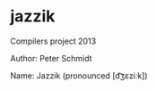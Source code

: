 jazzik
======

Compilers project 2013

Author: Peter Schmidt

Name:   Jazzik (pronounced [d͡ʒɛziːk])


